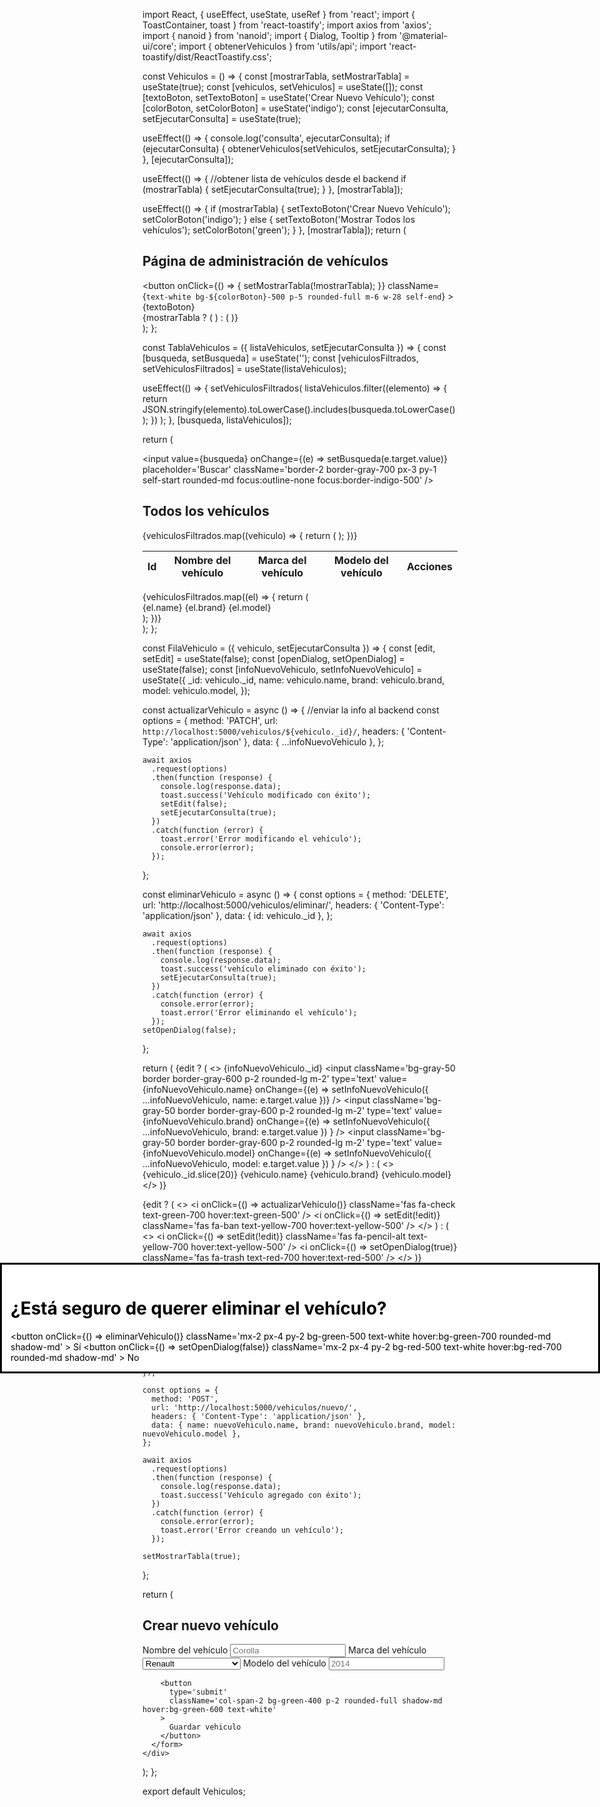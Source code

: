 import React, { useEffect, useState, useRef } from 'react';
import { ToastContainer, toast } from 'react-toastify';
import axios from 'axios';
import { nanoid } from 'nanoid';
import { Dialog, Tooltip } from '@material-ui/core';
import { obtenerVehiculos } from 'utils/api';
import 'react-toastify/dist/ReactToastify.css';

const Vehiculos = () => {
  const [mostrarTabla, setMostrarTabla] = useState(true);
  const [vehiculos, setVehiculos] = useState([]);
  const [textoBoton, setTextoBoton] = useState('Crear Nuevo Vehículo');
  const [colorBoton, setColorBoton] = useState('indigo');
  const [ejecutarConsulta, setEjecutarConsulta] = useState(true);

  useEffect(() => {
    console.log('consulta', ejecutarConsulta);
    if (ejecutarConsulta) {
      obtenerVehiculos(setVehiculos, setEjecutarConsulta);
    }
  }, [ejecutarConsulta]);

  useEffect(() => {
    //obtener lista de vehículos desde el backend
    if (mostrarTabla) {
      setEjecutarConsulta(true);
    }
  }, [mostrarTabla]);

  useEffect(() => {
    if (mostrarTabla) {
      setTextoBoton('Crear Nuevo Vehículo');
      setColorBoton('indigo');
    } else {
      setTextoBoton('Mostrar Todos los vehículos');
      setColorBoton('green');
    }
  }, [mostrarTabla]);
  return (
    <div className='flex h-full w-full flex-col items-center justify-start p-8'>
      <div className='flex flex-col w-full'>
        <h2 className='text-3xl font-extrabold text-gray-900'>
          Página de administración de vehículos
        </h2>
        <button
          onClick={() => {
            setMostrarTabla(!mostrarTabla);
          }}
          className={`text-white bg-${colorBoton}-500 p-5 rounded-full m-6 w-28 self-end`}
        >
          {textoBoton}
        </button>
      </div>
      {mostrarTabla ? (
        <TablaVehiculos listaVehiculos={vehiculos} setEjecutarConsulta={setEjecutarConsulta} />
      ) : (
        <FormularioCreacionVehiculos
          setMostrarTabla={setMostrarTabla}
          listaVehiculos={vehiculos}
          setVehiculos={setVehiculos}
        />
      )}
      <ToastContainer position='bottom-center' autoClose={5000} />
    </div>
  );
};

const TablaVehiculos = ({ listaVehiculos, setEjecutarConsulta }) => {
  const [busqueda, setBusqueda] = useState('');
  const [vehiculosFiltrados, setVehiculosFiltrados] = useState(listaVehiculos);

  useEffect(() => {
    setVehiculosFiltrados(
      listaVehiculos.filter((elemento) => {
        return JSON.stringify(elemento).toLowerCase().includes(busqueda.toLowerCase());
      })
    );
  }, [busqueda, listaVehiculos]);

  return (
    <div className='flex flex-col items-center justify-center w-full'>
      <input
        value={busqueda}
        onChange={(e) => setBusqueda(e.target.value)}
        placeholder='Buscar'
        className='border-2 border-gray-700 px-3 py-1 self-start rounded-md focus:outline-none focus:border-indigo-500'
      />
      <h2 className='text-2xl font-extrabold text-gray-800'>Todos los vehículos</h2>
      <div className='hidden md:flex w-full'>
        <table className='tabla'>
          <thead>
            <tr>
              <th>Id</th>
              <th>Nombre del vehículo</th>
              <th>Marca del vehículo</th>
              <th>Modelo del vehículo</th>
              <th>Acciones</th>
            </tr>
          </thead>
          <tbody>
            {vehiculosFiltrados.map((vehiculo) => {
              return (
                <FilaVehiculo
                  key={nanoid()}
                  vehiculo={vehiculo}
                  setEjecutarConsulta={setEjecutarConsulta}
                />
              );
            })}
          </tbody>
        </table>
      </div>
      <div className='flex flex-col w-full m-2 md:hidden'>
        {vehiculosFiltrados.map((el) => {
          return (
            <div className='bg-gray-400 m-2 shadow-xl flex flex-col p-2 rounded-xl'>
              <span>{el.name}</span>
              <span>{el.brand}</span>
              <span>{el.model}</span>
            </div>
          );
        })}
      </div>
    </div>
  );
};

const FilaVehiculo = ({ vehiculo, setEjecutarConsulta }) => {
  const [edit, setEdit] = useState(false);
  const [openDialog, setOpenDialog] = useState(false);
  const [infoNuevoVehiculo, setInfoNuevoVehiculo] = useState({
    _id: vehiculo._id,
    name: vehiculo.name,
    brand: vehiculo.brand,
    model: vehiculo.model,
  });

  const actualizarVehiculo = async () => {
    //enviar la info al backend
    const options = {
      method: 'PATCH',
      url: `http://localhost:5000/vehiculos/${vehiculo._id}/`,
      headers: { 'Content-Type': 'application/json' },
      data: { ...infoNuevoVehiculo },
    };

    await axios
      .request(options)
      .then(function (response) {
        console.log(response.data);
        toast.success('Vehículo modificado con éxito');
        setEdit(false);
        setEjecutarConsulta(true);
      })
      .catch(function (error) {
        toast.error('Error modificando el vehículo');
        console.error(error);
      });
  };

  const eliminarVehiculo = async () => {
    const options = {
      method: 'DELETE',
      url: 'http://localhost:5000/vehiculos/eliminar/',
      headers: { 'Content-Type': 'application/json' },
      data: { id: vehiculo._id },
    };

    await axios
      .request(options)
      .then(function (response) {
        console.log(response.data);
        toast.success('vehículo eliminado con éxito');
        setEjecutarConsulta(true);
      })
      .catch(function (error) {
        console.error(error);
        toast.error('Error eliminando el vehículo');
      });
    setOpenDialog(false);
  };

  return (
    <tr>
      {edit ? (
        <>
          <td>{infoNuevoVehiculo._id}</td>
          <td>
            <input
              className='bg-gray-50 border border-gray-600 p-2 rounded-lg m-2'
              type='text'
              value={infoNuevoVehiculo.name}
              onChange={(e) => setInfoNuevoVehiculo({ ...infoNuevoVehiculo, name: e.target.value })}
            />
          </td>
          <td>
            <input
              className='bg-gray-50 border border-gray-600 p-2 rounded-lg m-2'
              type='text'
              value={infoNuevoVehiculo.brand}
              onChange={(e) =>
                setInfoNuevoVehiculo({ ...infoNuevoVehiculo, brand: e.target.value })
              }
            />
          </td>
          <td>
            <input
              className='bg-gray-50 border border-gray-600 p-2 rounded-lg m-2'
              type='text'
              value={infoNuevoVehiculo.model}
              onChange={(e) =>
                setInfoNuevoVehiculo({ ...infoNuevoVehiculo, model: e.target.value })
              }
            />
          </td>
        </>
      ) : (
        <>
          <td>{vehiculo._id.slice(20)}</td>
          <td>{vehiculo.name}</td>
          <td>{vehiculo.brand}</td>
          <td>{vehiculo.model}</td>
        </>
      )}
      <td>
        <div className='flex w-full justify-around'>
          {edit ? (
            <>
              <Tooltip title='Confirmar Edición' arrow>
                <i
                  onClick={() => actualizarVehiculo()}
                  className='fas fa-check text-green-700 hover:text-green-500'
                />
              </Tooltip>
              <Tooltip title='Cancelar edición' arrow>
                <i
                  onClick={() => setEdit(!edit)}
                  className='fas fa-ban text-yellow-700 hover:text-yellow-500'
                />
              </Tooltip>
            </>
          ) : (
            <>
              <Tooltip title='Editar Vehículo' arrow>
                <i
                  onClick={() => setEdit(!edit)}
                  className='fas fa-pencil-alt text-yellow-700 hover:text-yellow-500'
                />
              </Tooltip>
              <Tooltip title='Eliminar Vehículo' arrow>
                <i
                  onClick={() => setOpenDialog(true)}
                  className='fas fa-trash text-red-700 hover:text-red-500'
                />
              </Tooltip>
            </>
          )}
        </div>
        <Dialog open={openDialog}>
          <div className='p-8 flex flex-col'>
            <h1 className='text-gray-900 text-2xl font-bold'>
              ¿Está seguro de querer eliminar el vehículo?
            </h1>
            <div className='flex w-full items-center justify-center my-4'>
              <button
                onClick={() => eliminarVehiculo()}
                className='mx-2 px-4 py-2 bg-green-500 text-white hover:bg-green-700 rounded-md shadow-md'
              >
                Sí
              </button>
              <button
                onClick={() => setOpenDialog(false)}
                className='mx-2 px-4 py-2 bg-red-500 text-white hover:bg-red-700 rounded-md shadow-md'
              >
                No
              </button>
            </div>
          </div>
        </Dialog>
      </td>
    </tr>
  );
};

const FormularioCreacionVehiculos = ({ setMostrarTabla, listaVehiculos, setVehiculos }) => {
  const form = useRef(null);

  const submitForm = async (e) => {
    e.preventDefault();
    const fd = new FormData(form.current);

    const nuevoVehiculo = {};
    fd.forEach((value, key) => {
      nuevoVehiculo[key] = value;
    });

    const options = {
      method: 'POST',
      url: 'http://localhost:5000/vehiculos/nuevo/',
      headers: { 'Content-Type': 'application/json' },
      data: { name: nuevoVehiculo.name, brand: nuevoVehiculo.brand, model: nuevoVehiculo.model },
    };

    await axios
      .request(options)
      .then(function (response) {
        console.log(response.data);
        toast.success('Vehículo agregado con éxito');
      })
      .catch(function (error) {
        console.error(error);
        toast.error('Error creando un vehículo');
      });

    setMostrarTabla(true);
  };

  return (
    <div className='flex flex-col items-center justify-center'>
      <h2 className='text-2xl font-extrabold text-gray-800'>Crear nuevo vehículo</h2>
      <form ref={form} onSubmit={submitForm} className='flex flex-col'>
        <label className='flex flex-col' htmlFor='nombre'>
          Nombre del vehículo
          <input
            name='name'
            className='bg-gray-50 border border-gray-600 p-2 rounded-lg m-2'
            type='text'
            placeholder='Corolla'
            required
          />
        </label>
        <label className='flex flex-col' htmlFor='marca'>
          Marca del vehículo
          <select
            className='bg-gray-50 border border-gray-600 p-2 rounded-lg m-2'
            name='brand'
            required
            defaultValue={0}
          >
            <option disabled value={0}>
              Seleccione una opción
            </option>
            <option>Renault</option>
            <option>Toyota</option>
            <option>Ford</option>
            <option>Mazda</option>
            <option>Chevrolet</option>
          </select>
        </label>
        <label className='flex flex-col' htmlFor='modelo'>
          Modelo del vehículo
          <input
            name='model'
            className='bg-gray-50 border border-gray-600 p-2 rounded-lg m-2'
            type='number'
            min={1992}
            max={2022}
            placeholder='2014'
            required
          />
        </label>

        <button
          type='submit'
          className='col-span-2 bg-green-400 p-2 rounded-full shadow-md hover:bg-green-600 text-white'
        >
          Guardar vehiculo
        </button>
      </form>
    </div>
  );
};

export default Vehiculos;
